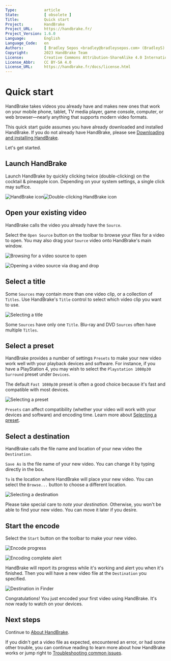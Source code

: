```yaml
---
Type:            article
State:           [ obsolete ]
Title:           Quick start
Project:         HandBrake
Project_URL:     https://handbrake.fr/
Project_Version: 1.6.0
Language:        English
Language_Code:   en
Authors:         [ Bradley Sepos <bradley@bradleysepos.com> (BradleyS) ]
Copyright:       2023 HandBrake Team
License:         Creative Commons Attribution-ShareAlike 4.0 International
License_Abbr:    CC BY-SA 4.0
License_URL:     https://handbrake.fr/docs/license.html
---
```


Quick start
===========

HandBrake takes videos you already have and makes new ones that work on your mobile phone, tablet, TV media player, game console, computer, or web browser—nearly anything that supports modern video formats.

This quick start guide assumes you have already downloaded and installed HandBrake. If you do not already have HandBrake, please see [Downloading and installing HandBrake](../get-handbrake/download-and-install.html).

Let's get started.

## Launch HandBrake

Launch HandBrake by quickly clicking twice (double-clicking) on the cocktail & pineapple icon. Depending on your system settings, a single click may suffice.

![HandBrake icon](../../images/icon-1.1.0.png)![Double-clicking HandBrake icon](../../images/icon-click-1.1.0.gif)

## Open your existing video

HandBrake calls the video you already have the `Source`.

Select the `Open Source` button on the toolbar to browse your files for a video to open. You may also drag your `Source` video onto HandBrake's main window. 

<!-- .system-linux -->

<!-- TODO: Linux figures. -->

<!-- /.system-linux -->
<!-- .system-macos -->

![Browsing for a video source to open](../../images/mac/open-source-dialog-1.1.0.png "The Open Source dialog allows you to browse your files for a video to open.")

![Opening a video source via drag and drop](../../images/mac/open-source-drag-drop-1.1.0.png "In addition to the Open Source dialog, you may also open a video by dragging it to HandBrake's main window.")

<!-- /.system-macos -->
<!-- .system-windows -->

<!-- TODO: Windows figures. -->

<!-- /.system-windows -->

## Select a title

Some `Sources` may contain more than one video clip, or a collection of `Titles`. Use HandBrake's `Title` control to select which video clip you want to use.

<!-- .system-linux -->

<!-- TODO: Linux figures. -->

<!-- /.system-linux -->
<!-- .system-macos -->

![Selecting a title](../../images/mac/title-selection-1.1.0.png "Some sources may contain more than one video clip. The title control lets you select which video clip you want to use.")

<!-- /.system-macos -->
<!-- .system-windows -->

<!-- TODO: Windows figures. -->

<!-- /.system-windows -->

Some `Sources` have only one `Title`. Blu-ray and DVD `Sources` often have multiple `Titles`.

## Select a preset

HandBrake provides a number of settings `Presets` to make your new video work well with your playback devices and software. For instance, if you have a PlayStation 4, you may wish to select the `Playstation 1080p30 Surround` preset under `Devices`.

The default `Fast 1080p30` preset is often a good choice because it's fast and compatible with most devices.

<!-- .system-linux -->

<!-- TODO: Linux figures. -->

<!-- /.system-linux -->
<!-- .system-macos -->

![Selecting a preset](../../images/mac/preset-selection-1.1.0.png "Presets are one-click settings to save you time and help ensure compatibility with your devices.")

<!-- /.system-macos -->
<!-- .system-windows -->

<!-- TODO: Windows figures. -->

<!-- /.system-windows -->

`Presets` can affect compatibility (whether your video will work with your devices and software) and encoding time. Learn more about [Selecting a preset](../workflow/select-preset.html).

## Select a destination

HandBrake calls the file name and location of your new video the `Destination`.

`Save As` is the file name of your new video. You can change it by typing directly in the box.

`To` is the location where HandBrake will place your new video. You can select the `Browse...` button to choose a different location.

<!-- .system-linux -->

<!-- TODO: Linux figures. -->

<!-- /.system-linux -->
<!-- .system-macos -->

![Selecting a destination](../../images/mac/destination-field-1.1.0.png "The Destination is where HandBrake will place your new video.")

<!-- /.system-macos -->
<!-- .system-windows -->

<!-- TODO: Windows figures. -->

<!-- /.system-windows -->

Please take special care to *note your destination*. Otherwise, you won't be able to find your new video. You can move it later if you desire.

## Start the encode

Select the `Start` button on the toolbar to make your new video.

<!-- .system-linux -->

<!-- TODO: Linux figures. -->

<!-- /.system-linux -->
<!-- .system-macos -->

![Encode progress](../../images/mac/encode-progress-1.1.0.png "HandBrake reports its progress during encoding.")

![Encoding complete alert](../../images/mac/encode-complete-1.1.0.png "HandBrake shows a notification when finished encoding.")

<!-- /.system-macos -->

HandBrake will report its progress while it's working and alert you when it's finished. Then you will have a new video file at the `Destination` you specified.

<!-- .system-macos -->

![Destination in Finder](../../images/mac/destination-finder-1.1.0.png "Your new video is located at the Destination you specified.")

<!-- /.system-macos -->
<!-- .system-windows -->

<!-- TODO: Windows figures. -->

<!-- /.system-windows -->

Congratulations! You just encoded your first video using HandBrake. It's now ready to watch on your devices.

<!-- .continue -->

## Next steps

<!-- .success -->

Continue to [About HandBrake](about.html).

<!-- /.success -->
<!-- .fail -->

If you didn't get a video file as expected, encountered an error, or had some other trouble, you can continue reading to learn more about how HandBrake works or jump right to [Troubleshooting common issues](../help/troubleshooting-common-issues.html).

<!-- /.fail -->

<!-- /.continue -->
